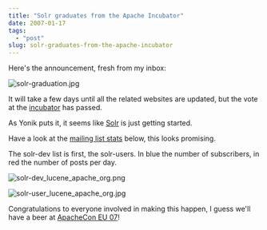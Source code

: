 ```yaml
---
title: "Solr graduates from the Apache Incubator"
date: 2007-01-17
tags: 
  - "post"
slug: solr-graduates-from-the-apache-incubator
---
```


Here's the announcement, fresh from my inbox:

![solr-graduation.jpg](http://codeconsult.ch/bertrand/images/solr-graduation.jpg)

It will take a few days until all the related websites are updated, but the vote at the [incubator](http://incubator.apache.org) has passed.

As Yonik puts it, it seems like [Solr](http://incubator.apache.org/solr/) is just getting started.

Have a look at the [mailing list stats](http://people.apache.org/~coar/mlists.html) below, this looks promising.

The solr-dev list is first, the solr-users. In blue the number of subscribers, in red the number of posts per day.

![solr-dev_lucene_apache_org.png](http://codeconsult.ch/bertrand/images/solr-dev_lucene_apache_org.png)

![solr-user_lucene_apache_org.jpg](http://codeconsult.ch/bertrand/images/solr-user_lucene_apache_org.jpg)

Congratulations to everyone involved in making this happen, I guess we'll have a beer at [ApacheCon EU 07](http://www.apachecon.com/2007/EU/)!
